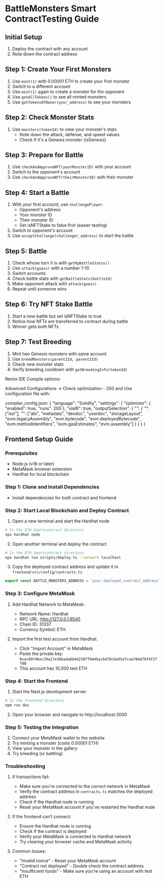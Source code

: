 # BattleMonsters Smart ContractTesting Guide

## Initial Setup
1. Deploy the contract with any account
2. Note down the contract address

## Step 1: Create Your First Monsters
1. Use `mint(1)` with 0.00001 ETH to create your first monster
2. Switch to a different account
3. Use `mint(1)` again to create a monster for the opponent
4. Use `getAllTokens()` to see all minted monsters
5. Use `getTokensOfOwner(your_address)` to see your monsters

## Step 2: Check Monster Stats
1. Use `monsters(tokenId)` to view your monster's stats
   - Note down the attack, defense, and speed values
   - Check if it's a Genesis monster (isGenesis)

## Step 3: Prepare for Battle
1. Use `checkAndApproveNFT(yourMonsterID)` with your account
2. Switch to the opponent's account
3. Use `checkAndApproveNFT(theirMonsterID)` with their monster

## Step 4: Start a Battle
1. With your first account, use `challengePlayer`:
   - Opponent's address
   - Your monster ID
   - Their monster ID
   - Set isNFTStake to false first (easier testing)
2. Switch to opponent's account
3. Use `acceptChallenge(challenger_address)` to start the battle

## Step 5: Battle
1. Check whose turn it is with `getMyBattleStatus()`
2. Use `attack(guess)` with a number 1-10
3. Switch accounts
4. Check battle stats with `getBattleStats(battleId)`
5. Make opponent attack with `attack(guess)`
6. Repeat until someone wins

## Step 6: Try NFT Stake Battle
1. Start a new battle but set isNFTStake to true
2. Notice how NFTs are transferred to contract during battle
3. Winner gets both NFTs

## Step 7: Test Breeding
1. Mint two Genesis monsters with same account
2. Use `breedMonsters(parent1Id, parent2Id)`
3. Check new monster stats
4. Verify breeding cooldown with `getBreedingInfo(tokenId)`


Remix IDE Compile options:

Advanced Configurations -> Check optimization - 200 and Use configuration file with:

compiler_config.json:
{
    "language": "Solidity",
    "settings": {
        "optimizer": {
            "enabled": true,
            "runs": 200
        },
        "viaIR": true,
        "outputSelection": {
            "*": {
                "": ["ast"],
                "*": ["abi", "metadata", "devdoc", "userdoc", "storageLayout", "evm.legacyAssembly", "evm.bytecode", "evm.deployedBytecode", "evm.methodIdentifiers", "evm.gasEstimates", "evm.assembly"]
            }
        }
    }
}

## Frontend Setup Guide

### Prerequisites
- Node.js (v18 or later)
- MetaMask browser extension
- Hardhat for local blockchain

### Step 1: Clone and Install Dependencies
- Install dependencies for both contract and frontend

### Step 2: Start Local Blockchain and Deploy Contract
1. Open a new terminal and start the Hardhat node
```bash
# In the ETH_Smartcontract directory
npx hardhat node
```

2. Open another terminal and deploy the contract
```bash
# In the ETH_Smartcontract directory
npx hardhat run scripts/deploy.ts --network localhost
```

3. Copy the deployed contract address and update it in `frontend/src/config/contracts.ts`
```typescript
export const BATTLE_MONSTERS_ADDRESS = "your_deployed_contract_address" as const;
```

### Step 3: Configure MetaMask
1. Add Hardhat Network to MetaMask:
   - Network Name: Hardhat
   - RPC URL: http://127.0.0.1:8545
   - Chain ID: 31337
   - Currency Symbol: ETH

2. Import the first test account from Hardhat:
   - Click "Import Account" in MetaMask
   - Paste the private key: `0xac0974bec39a17e36ba4a6b4d238ff944bacb478cbed5efcae784d7bf4f2ff80`
   - This account has 10,000 test ETH

### Step 4: Start the Frontend
1. Start the Next.js development server
```bash
# In the frontend directory
npm run dev
```

2. Open your browser and navigate to http://localhost:3000

### Step 5: Testing the Integration
1. Connect your MetaMask wallet to the website
2. Try minting a monster (costs 0.00001 ETH)
3. View your monster in the gallery
4. Try breeding (or battling)

### Troubleshooting
1. If transactions fail:
   - Make sure you're connected to the correct network in MetaMask
   - Verify the contract address in `contracts.ts` matches the deployed address
   - Check if the Hardhat node is running
   - Reset your MetaMask account if you've restarted the Hardhat node

2. If the frontend can't connect:
   - Ensure the Hardhat node is running
   - Check if the contract is deployed
   - Verify your MetaMask is connected to Hardhat network
   - Try clearing your browser cache and MetaMask activity

3. Common Issues:
   - "Invalid nonce" - Reset your MetaMask account
   - "Contract not deployed" - Double check the contract address
   - "Insufficient funds" - Make sure you're using an account with test ETH
